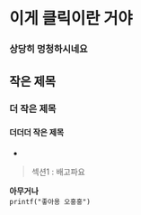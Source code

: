 # 이게 클릭이란 거야   
### 상당히 멍청하시네요
## 작은 제목
### 더 작은 제목
#### 더더더 작은 제목
*
> 섹션1 : 배고파요   

**아무거나**   
```printf("좋아용 오홍홍")```

